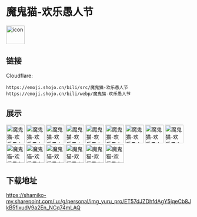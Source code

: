 # 魔鬼猫-欢乐愚人节
<img src="https://emoji.shojo.cn/bili/src/魔鬼猫-欢乐愚人节/icon.png" width="50" height="50" alt="icon">

## 链接
Cloudflare:
```
https://emoji.shojo.cn/bili/src/魔鬼猫-欢乐愚人节
https://emoji.shojo.cn/bili/webp/魔鬼猫-欢乐愚人节
```
## 展示
<img src="https://emoji.shojo.cn/bili/src/魔鬼猫-欢乐愚人节/魔鬼猫-欢乐愚人节-做鬼脸.png" width="50" height="50" alt="魔鬼猫-欢乐愚人节-做鬼脸">
<img src="https://emoji.shojo.cn/bili/src/魔鬼猫-欢乐愚人节/魔鬼猫-欢乐愚人节-吃爆米花.png" width="50" height="50" alt="魔鬼猫-欢乐愚人节-吃爆米花">
<img src="https://emoji.shojo.cn/bili/src/魔鬼猫-欢乐愚人节/魔鬼猫-欢乐愚人节-庆祝.png" width="50" height="50" alt="魔鬼猫-欢乐愚人节-庆祝">
<img src="https://emoji.shojo.cn/bili/src/魔鬼猫-欢乐愚人节/魔鬼猫-欢乐愚人节-撞墙.png" width="50" height="50" alt="魔鬼猫-欢乐愚人节-撞墙">
<img src="https://emoji.shojo.cn/bili/src/魔鬼猫-欢乐愚人节/魔鬼猫-欢乐愚人节-凝视.png" width="50" height="50" alt="魔鬼猫-欢乐愚人节-凝视">
<img src="https://emoji.shojo.cn/bili/src/魔鬼猫-欢乐愚人节/魔鬼猫-欢乐愚人节-太棒了.png" width="50" height="50" alt="魔鬼猫-欢乐愚人节-太棒了">
<img src="https://emoji.shojo.cn/bili/src/魔鬼猫-欢乐愚人节/魔鬼猫-欢乐愚人节-表演呼啦圈.png" width="50" height="50" alt="魔鬼猫-欢乐愚人节-表演呼啦圈">
<img src="https://emoji.shojo.cn/bili/src/魔鬼猫-欢乐愚人节/魔鬼猫-欢乐愚人节-闪闪发光.png" width="50" height="50" alt="魔鬼猫-欢乐愚人节-闪闪发光">
<img src="https://emoji.shojo.cn/bili/src/魔鬼猫-欢乐愚人节/魔鬼猫-欢乐愚人节-疑问.png" width="50" height="50" alt="魔鬼猫-欢乐愚人节-疑问">
<img src="https://emoji.shojo.cn/bili/src/魔鬼猫-欢乐愚人节/魔鬼猫-欢乐愚人节-一拍即合.png" width="50" height="50" alt="魔鬼猫-欢乐愚人节-一拍即合">
<img src="https://emoji.shojo.cn/bili/src/魔鬼猫-欢乐愚人节/魔鬼猫-欢乐愚人节-跳舞.png" width="50" height="50" alt="魔鬼猫-欢乐愚人节-跳舞">
<img src="https://emoji.shojo.cn/bili/src/魔鬼猫-欢乐愚人节/魔鬼猫-欢乐愚人节-爆笑.png" width="50" height="50" alt="魔鬼猫-欢乐愚人节-爆笑">
<img src="https://emoji.shojo.cn/bili/src/魔鬼猫-欢乐愚人节/魔鬼猫-欢乐愚人节-小丑亮相.png" width="50" height="50" alt="魔鬼猫-欢乐愚人节-小丑亮相">
<img src="https://emoji.shojo.cn/bili/src/魔鬼猫-欢乐愚人节/魔鬼猫-欢乐愚人节-欢庆.png" width="50" height="50" alt="魔鬼猫-欢乐愚人节-欢庆">
<img src="https://emoji.shojo.cn/bili/src/魔鬼猫-欢乐愚人节/魔鬼猫-欢乐愚人节-打闹.png" width="50" height="50" alt="魔鬼猫-欢乐愚人节-打闹">

## 下载地址

https://shamiko-my.sharepoint.com/:u:/g/personal/img_yuru_pro/ET57dJZDhfdAgY5jqeCb8JkB5fixudV9a2En_NCq74mLAQ